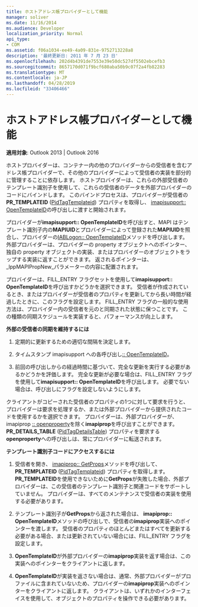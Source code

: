 ```yaml
---
title: ホストアドレス帳プロバイダーとして機能
manager: soliver
ms.date: 11/16/2014
ms.audience: Developer
localization_priority: Normal
api_type:
- COM
ms.assetid: f06a1034-ee49-4a09-831e-9752713228a8
description: '最終更新日: 2011 年 7 月 23 日'
ms.openlocfilehash: 202d4b4391de7553e39e50dc527df5502ebcefb3
ms.sourcegitcommit: 8657170d071f9bcf680aba50b9c07f2a4fb82283
ms.translationtype: MT
ms.contentlocale: ja-JP
ms.lasthandoff: 04/28/2019
ms.locfileid: "33406466"
---
```

# <a name="acting-as-a-host-address-book-provider"></a>ホストアドレス帳プロバイダーとして機能

  
  
**適用対象**: Outlook 2013 | Outlook 2016 
  
ホストプロバイダーは、コンテナー内の他のプロバイダーからの受信者を含むアドレス帳プロバイダーで、その他のプロバイダーによって受信者の実装を部分的に管理することに依存します。 ホストプロバイダーは、これらの外部受信者のテンプレート識別子を使用して、これらの受信者のデータを外部プロバイダーのコードにバインドします。 このバインドプロセスは、プロバイダーが受信者の**PR_TEMPLATEID** ([PidTagTemplateid](pidtagtemplateid-canonical-property.md)) プロパティを取得し、 [imapisupport:: OpenTemplateID](imapisupport-opentemplateid.md)の呼び出しに渡すと開始されます。 
  
プロバイダーが**imapisupport:: OpenTemplateID**を呼び出すと、MAPI はテンプレート識別子内の**MAPIUID**とプロバイダーによって登録された**MAPIUID**を照合し、プロバイダーの[IABLogon:: OpenTemplateID](iablogon-opentemplateid.md)メソッドを呼び出します。 外部プロバイダーは、プロバイダーの property オブジェクトへのポインター、独自の property オブジェクトの実装、またはプロバイダーのオブジェクトをラップする実装に返すことができます。 返されるポインターは、 _lppMAPIPropNew_パラメーターの内容に配置されます。 
  
プロバイダーは、FILL_ENTRY フラグセットを使用して**imapisupport:: OpenTemplateID**を呼び出すかどうかを選択できます。 受信者が作成されているとき、またはプロバイダーが受信者のプロパティを更新してから長い時間が経過したときに、このフラグを設定します。 FILL_ENTRY フラグの一般的な使用方法は、プロバイダー内の受信者を元のと同期された状態に保つことです。 この種類の同期スケジュールを実装すると、パフォーマンスが向上します。 
  
 **外部の受信者の同期を維持するには**
  
1. 定期的に更新するための適切な間隔を決定します。 
    
2. タイムスタンプ imapisupport への各呼び出し[:: OpenTemplateID](imapisupport-opentemplateid.md)。 
    
3. 前回の呼び出しからの経過時間に基づいて、完全な更新を実行する必要があるかどうかを評価します。 完全な更新が必要な場合は、FILL_ENTRY フラグを使用して**imapisupport:: OpenTemplateID**を呼び出します。 必要でない場合は、呼び出しにフラグを設定しないようにします。 
    
クライアントがコピーされた受信者のプロパティの1つに対して要求を行うと、プロバイダーは要求を処理するか、または外部プロバイダーから提供されたコードを使用するかを選択できます。 プロバイダーは、外部プロバイダーが、imapiprop [:: openproperty](imapiprop-openproperty.md)を除く**imapiprop**を呼び出すことができます。 **PR_DETAILS_TABLE** ([PidTagDetailsTable](pidtagdetailstable-canonical-property.md)) プロパティを要求する**openproperty**への呼び出しは、常にプロバイダーに転送されます。
  
 **テンプレート識別子コードにアクセスするには**
  
1. 受信者を開き、 [imapiprop:: GetProps](imapiprop-getprops.md)メソッドを呼び出して、 **PR_TEMPLATEID** ([PidTagTemplateid](pidtagtemplateid-canonical-property.md)) プロパティを取得します。 **PR_TEMPLATEID**を使用できないために**GetProps**が失敗した場合、外部プロバイダーは、この受信者のテンプレート識別子と関連コードをサポートしていません。 プロバイダーは、すべてのメンテナンスで受信者の実装を使用する必要があります。 
    
2. テンプレート識別子が**GetProps**から返された場合は、 **imapiprop:: OpenTemplateID**メソッドの呼び出しで、受信者の**imapiprop**実装へのポインターを渡します。 受信者のプロパティのほとんどまたはすべてを更新する必要がある場合、または更新されていない場合には、FILL_ENTRY フラグを設定します。 
    
3. **OpenTemplateID**が外部プロバイダーの**imapiprop**実装を返す場合は、この実装へのポインターをクライアントに返します。 
    
4. **OpenTemplateID**が実装を返さない場合は、通常、外部プロバイダーがプロファイルに含まれていないため、プロバイダーの**imapiprop**実装へのポインターをクライアントに返します。 クライアントは、いずれかのインターフェイスを使用して、オブジェクトのプロパティを操作できる必要があります。 
    

